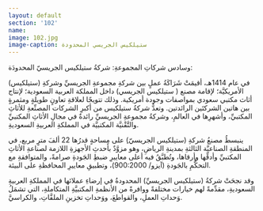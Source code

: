 ```yaml
---
layout: default
section: '102'
name:
image: 102.jpg
image-caption: ستيلكيس الجريسي المحدودة
---
```

وسادس شركاتِ المجموعةِ: شركةُ ستيلكيس الجريسيّ المحدودَة:

في عام 1414هـ، أقيمَتْ شَرَاكَةُ عملٍ بين شركةِ مجموعةِ الجريسيِّ وشركةِ (ستيلكيس) الأمريكيَّة؛ لإقامة مصنع ( ستيلكيس الجريسي) داخل المملكة العربية السعودية؛ لإنتاج أثاث مكتبي سعودي بمواصفات وجودة أمريكية. وذلك تتويجًا لعلاقةِ تعاونٍ طويلةٍ ومثمرةٍ بين هاتين الشركتَين الرائدتين. وتعدُّ شركةُ ستيلكيس من أكبرِ الشركات المصنِّعةِ للأثاثِ المكتبيِّ، وأشهرِها في العالمِ، وشركةُ مجموعةِ الجريسيِّ رائدةٌ في مجالِ الأثاثِ المكتبيِّ والتَّقْنيَّة المكتبيَّة في المملكةِ العربيةِ السعوديةِ.

ينبسطُ مصنعُ شركةِ (ستيلكيس الجريسيّ)ِ على مِساحةٍ قدرُها 22 ألفَ مترٍ مربع، في المنطقةِ الصناعيَّة الثالثةِ بمدينةِ الرياضِ، وهو مزوَّدٌ بأحدثِ الأجهزةِ اللازمة لصناعةِ الأثاثِ المكتبيِّ وأدقِّها وأرقاها، وتُطبَّقُ فيه أعلى معاييرِ ضبطِ الجَودةِ صرامةً، والمتوافقةِ مع التحكُّمِ بالجَودةِ (آيزو/ 900:2000)، وتطبيقِ معاييرِ المحافظةِ على البيئة.

وقد نجحَتْ شركةُ (ستيلكيس الجريسيِّ) المحدودةُ في إرضاءِ عملائها في المملكةِ العربيةِ السعوديةِ، مقدِّمةً لهم خيارات مختلفةً ووافرةً من الأنظمةِ المكتبيَّةِ المتكاملةِ، التي تشمَلُ وَحداتِ العملِ، والقواطعَ، ووَحداتِ تخزينِ الملفَّاتِ، والكراسيَّ.
